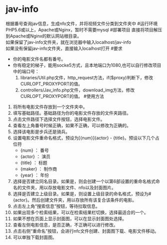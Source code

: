 # jav-info
根据番号查询jav信息，生成nfo文件，并将视频文件分类到文件夹中
#运行环境
PHP5.6或以上，Apache或Nginx，暂时不需要mysql
#部署项目
直接将项目解压到Apache或Nginx的默认网站根目录。\
如果保留了jav-info文件夹，就在浏览器中输入localhost/jav-info\
如果没有保留jav-info文件夹，直接输入localhost打开
#要求
* 你的电影文件名都有番号。
* 你有稳定的梯子，能用socke5方式，且本地端口为1080,也可以自行修改项目中的端口号：
    1. libraries/Util.php文件，http_request方法，if($proxy)判断下，修改CURLOPT_PROXYPORT的值。
    2. controllers/Jav_info.php文件，download_img方法，修改CURLOPT_PROXYPORT的值。
#使用方法
1. 将所有电影文件存放到一个文件夹中。
2. 填写基础路径。基础路径为你的电影文件存放的文件夹路径。
3. 点击文件路径下选择文件按钮，选择电影文件。
4. 查看左上角番号时候正确，如果不正确，可以修改为正确的。
5. 选择该电影是步兵还是骑兵。
6. 设置电影文件重命名格式，预设为\[{num}\]{actor} - {title}。预设以下几个占位符
    * {num} ： 番号
    * {actor} ： 演员
    * {title} ： 标题
    * {maker} ： 制作商
    * {year} ： 年份
7. 选择是否建立同名目录。如果是，则会创建一个以第6部设置的重命名格式命名的文件夹，用以存放电影文件、nfo以及封面图片。
8. 选择是否建立上级目录。如果是，则设置上级目录的命名格式，预设为#{actor}。然后创建文件夹，用以存放所有该复合该条件的电影。
9. 点击左上角“搜索信息”按钮，等待拉取信息。
10. 如果出现多个检索结果，可以在检索结果栏切换，选择最适合的一个。
11. 如果不想在页面上显示封面图，可以在显示封面图处选择。
12. 查看左侧电影信息，是否正确，不正确可以进行修改。
13. 点击右侧“重命名”按钮，会进行nfc文件创建、封面图下载、电影文件移动。
14. 可以单独下载封面图。
